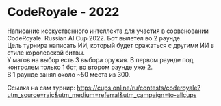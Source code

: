 # CodeRoyale - 2022
Написание исскуственного интеллекта для участия в сорвеновании CodeRoyale. Russian AI Cup 2022. Бот вылетел во 2 раунде.         
Цель турнира написать ИИ, который будет сражаться  с другими ИИ в стиле королевской битвы.        
У магов на выбор есть 3 выбора оружия. В первом раунде под контролем только 1 бот, во втором раунде уже 2.       
В 1 раунде занял около ~50 места из 300.       

Ссылка на сам турнир:
https://cups.online/ru/contests/coderoyale?utm_source=raic&utm_medium=referral&utm_campaign=to-allcups
